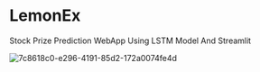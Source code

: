 # LemonEx
Stock Prize Prediction WebApp Using LSTM Model And Streamlit

![7c8618c0-e296-4191-85d2-172a0074fe4d](https://github.com/karnel24/LemonEx/assets/90445615/cd7a2e77-63d7-4624-993f-548465669a5b)
